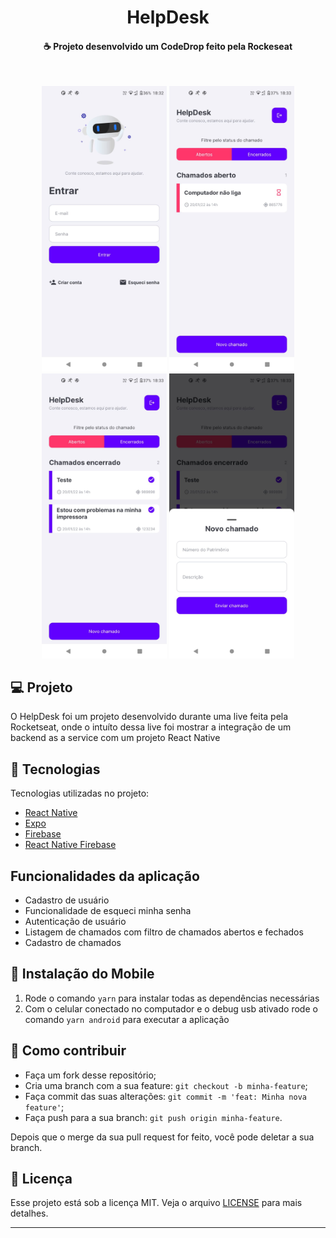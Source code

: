 <h1 align="center">
    HelpDesk
</h1>

<h4 align="center">
  ☕ Projeto desenvolvido um CodeDrop feito pela Rockeseat
</h4>

<br>

<p align="center">
  <img alt="img1" src="./assets/1.jpeg" width="200" width="100%" />
  <img alt="img2" src="./assets/2.jpeg" width="200" width="100%" />
  <img alt="img3" src="./assets/3.jpeg" width="200" width="100%" />
  <img alt="img4" src="./assets/4.jpeg" width="200" width="100%" />
</p>

## 💻 Projeto
O HelpDesk foi um projeto desenvolvido durante uma live feita pela Rocketseat, onde o intuíto dessa live foi mostrar a integração de um backend as a service com um projeto React Native

## :rocket: Tecnologias

Tecnologias utilizadas no projeto:

- [React Native](https://facebook.github.io/react-native/)
- [Expo](https://expo.io/)
- [Firebase](https://firebase.google.com/?hl=pt-br)
- [React Native Firebase](https://rnfirebase.io/)

## Funcionalidades da aplicação

- Cadastro de usuário
- Funcionalidade de esqueci minha senha
- Autenticação de usuário
- Listagem de chamados com filtro de chamados abertos e fechados
- Cadastro de chamados


## 🚀 Instalação do Mobile
1. Rode o comando `yarn` para instalar todas as dependências necessárias
2. Com o celular conectado no computador e o debug usb ativado rode o comando `yarn android` para executar a aplicação

## 🤔 Como contribuir

- Faça um fork desse repositório;
- Cria uma branch com a sua feature: `git checkout -b minha-feature`;
- Faça commit das suas alterações: `git commit -m 'feat: Minha nova feature'`;
- Faça push para a sua branch: `git push origin minha-feature`.

Depois que o merge da sua pull request for feito, você pode deletar a sua branch.


## :memo: Licença

Esse projeto está sob a licença MIT. Veja o arquivo [LICENSE](LICENSE.md) para mais detalhes.

---